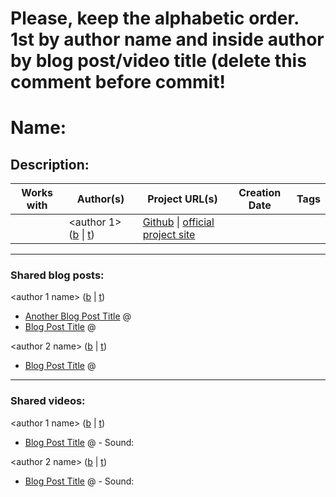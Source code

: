 # Please, keep the alphabetic order. 1st by author name and inside author by blog post/video title (delete this comment before commit!

# Name: <module name>

## Description:
<add description>

| Works with | Author(s) | Project URL(s) | Creation Date | Tags |
|------------|--------|-------------------|---------------|------|
| <one or mutiple> | <author 1> (<a href="urltoblog" target="_blank">b</a> \| <a href="https://twitter.com/<handle>" target="_blank">t</a>) | [Github](urltoprojectGithub) \| [official project site](urltoofficialprojectsite) | <Month Year> | <one or mutiple> |
____
### Shared blog posts:
<author 1 name> (<a href="urltoBlog" target="_blank">b</a> | <a href="https://twitter.com/<handle>" target="_blank">t</a>)
- [Another Blog Post Title](URLToBlogPost) @ <Blog post date YYYY-MM-DD>
- [Blog Post Title](URLToBlogPost) @ <Blog post date YYYY-MM-DD>

<author 2 name> (<a href="urltoBlog" target="_blank">b</a> | <a href="https://twitter.com/<handle>" target="_blank">t</a>)
- [Blog Post Title](URLToBlogPost) @ <Blog post date YYYY-MM-DD>
____
### Shared videos:
<author 1 name> (<a href="urltoBlog" target="_blank">b</a> | <a href="https://twitter.com/<handle>" target="_blank">t</a>)
- [Blog Post Title](URLToBlogPost) @ <Blog post date YYYY-MM-DD> - Sound: <Which language is used on the video example pt-PT or us-US>

<author 2 name> (<a href="urltoBlog" target="_blank">b</a> | <a href="https://twitter.com/<handle>" target="_blank">t</a>)
- [Blog Post Title](URLToBlogPost) @ <Blog post date YYYY-MM-DD> - Sound: <Which language is used on the video example pt-PT or us-US>

